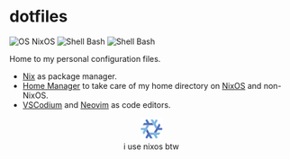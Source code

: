 # dotfiles

![OS NixOS](https://img.shields.io/badge/os-nixos%20|%20ubuntu-%235277c3?style=flat-square&logoColor=7eb5e0)
![Shell Bash](https://img.shields.io/badge/shell-bash-%234caa20?style=flat-square)
![Shell Bash](https://img.shields.io/badge/editor-neovim%20|%20vscode-%23464748?style=flat-square)

Home to my personal configuration files.

- [Nix] as package manager.
- [Home Manager][] to take care of my home directory on [NixOS][] and non-NixOS.
- [VSCodium](https://vscodium.com/) and [Neovim](https://neovim.io/) as code editors.


<center>
    <figure>
        <img src="assets/nixos.gif" width=40 alt="i use nixos btw">
        <figcaption>i use nixos btw</figcaption>
    </figure>
</center>

[NixOS]: https://nixos.org
[Nix]: https://nixos.org
[Home Manager]: https://github.com/nix-community/home-manager/